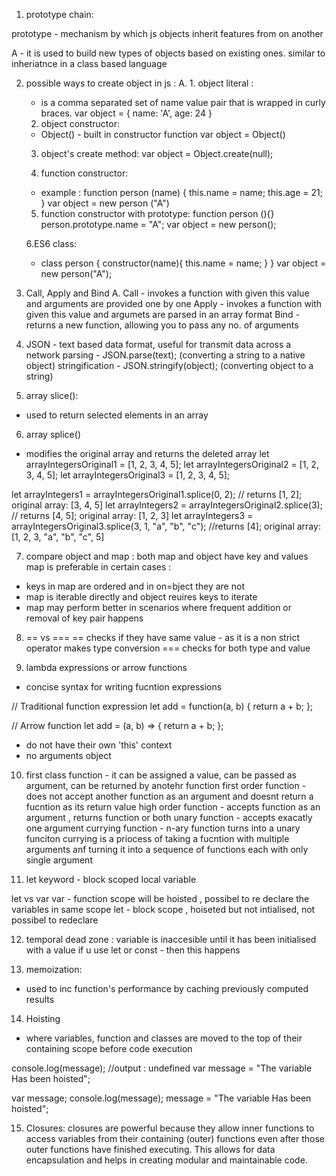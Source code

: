 1. prototype chain:

prototype - mechanism by which js objects inherit features from on another 

A - it is used to build new types of objects based on existing ones. similar to inheriatnce in a class based language 



2. possible ways to create object in js :
A. 1. object literal :
    - is a comma separated set of name value pair that is wrapped in curly braces.
    var object = {
        name: 'A',
        age: 24
    }

    2. object constructor:
    - Object() - built in constructor function
    var object = Object()

    3. object's create method:
    var object = Object.create(null);

    4. function constructor:
    - example :
    function person (name) {
        this.name = name;
        this.age = 21;
    }
    var object = new person ("A")

    5. function constructor with prototype:
    function person (){}
    person.prototype.name = "A";
    var object = new person();

    6.ES6 class:
    - class person {
        constructor(name){
            this.name = name;
        }
    }
    var object = new person("A");


3. Call, Apply and Bind 
A. Call - invokes a function with given this value and arguments are provided one by one 
Apply - invokes a function with given this value and argumets are parsed in an array format 
Bind - returns a new function, allowing you to pass any no. of arguments


4. JSON  - text based data format, useful for transmit data across a network 
parsing - JSON.parse(text); (converting a string to a native object)
stringification - JSON.stringify(object); (converting object to a string)

5. array slice():
- used to return selected elements in an array 

6. array splice()
- modifies the original array and returns the deleted array 
let arrayIntegersOriginal1 = [1, 2, 3, 4, 5];
let arrayIntegersOriginal2 = [1, 2, 3, 4, 5];
let arrayIntegersOriginal3 = [1, 2, 3, 4, 5];

let arrayIntegers1 = arrayIntegersOriginal1.splice(0, 2); // returns [1, 2]; original array: [3, 4, 5]
let arrayIntegers2 = arrayIntegersOriginal2.splice(3); // returns [4, 5]; original array: [1, 2, 3]
let arrayIntegers3 = arrayIntegersOriginal3.splice(3, 1, "a", "b", "c"); //returns [4]; original array: [1, 2, 3, "a", "b", "c", 5]


7. compare object and map :
both map and object have key and values 
map is preferable in certain cases :
- keys in map are ordered and in on=bject they are not 
- map is iterable directly and object reuires keys to iterate 
- map may perform better in scenarios where frequent addition or removal of key pair happens


8. == vs ===
== checks if they have same value - as it is a non strict operator makes type conversion 
=== checks for both type and value 


9. lambda expressions or arrow functions
- concise syntax for writing fucntion expressions

// Traditional function expression
let add = function(a, b) {
    return a + b;
};

// Arrow function
let add = (a, b) => {
    return a + b;
};
 - do not have their own 'this' context 
 - no arguments object 


10. first class function - it can be assigned a value, can be passed as argument, can be returned by anotehr function 
first order function - does not accept another function as an argument and doesnt return a fucntion as its return value 
high order function - accepts function as an argument , returns function or both 
unary function - accepts exacatly one argument 
currying function - n-ary function turns into a unary funciton
currying is a priocess of taking a fucntion with multiple arguments anf turning it into a sequence of functions each with only single argument 

11. let keyword - 
block scoped local variable 

let vs var 
var - function scope will be hoisted , possibel to re declare the variables in same scope 
let - block scope , hoiseted but not intialised, not possibel to redeclare


12. temporal dead zone :
variable is inaccesible until it has been initialised with a value 
if u use let or const - then this happens 


13. memoization:
- used to inc function's performance by caching previously computed results 


14. Hoisting 
- where variables, function  and classes are moved to the top of their containing scope before code execution

console.log(message); //output : undefined
var message = "The variable Has been hoisted";

var message;
console.log(message);
message = "The variable Has been hoisted";


15. Closures:
closures are powerful because they allow inner functions to access variables from their containing (outer) functions even after those outer functions have finished executing. This allows for data encapsulation and helps in creating modular and maintainable code.